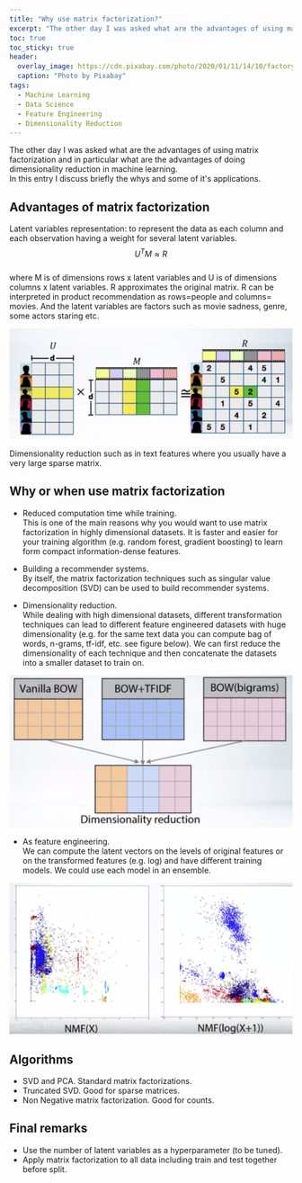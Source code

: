 ```yaml
---
title: "Why use matrix factorization?"
excerpt: "The other day I was asked what are the advantages of using matrix factorization and in particular what are the advantages of doing dimensionality reduction in machine learning."
toc: true
toc_sticky: true
header:
  overlay_image: https://cdn.pixabay.com/photo/2020/01/11/14/10/factory-4757647_1280.jpg
  caption: "Photo by Pixabay"
tags: 
  - Machine Learning 
  - Data Science 
  - Feature Engineering
  - Dimensionality Reduction
---
```


The other day I was asked what are the advantages of using matrix factorization and in particular what are the advantages of doing dimensionality reduction in machine learning.  
In this entry I discuss briefly the whys and some of it's applications.

## Advantages of matrix factorization  
Latent variables representation: to represent the data as each column and each observation having a weight for several latent variables.  
$$U^TM \approx R$$  
where M is of dimensions rows x latent variables and U is of dimensions columns x latent variables. R approximates the original matrix. 
R can be interpreted in product recommendation as rows=people and columns= movies. And the latent variables are factors such as movie sadness, genre, some actors staring etc.

![recommender](/assets/postsImages/recommend.PNG  "Recommender System")

Dimensionality reduction such as in text features where you usually have a very large sparse matrix. 

## Why or when use matrix factorization
- Reduced computation time while training.  
This is one of the main reasons why you would want to use matrix factorization in highly dimensional datasets. It is faster and easier for your training algorithm (e.g. random forest, gradient boosting) to learn form compact information-dense features. 

- Building a recommender systems.  
By itself, the matrix factorization techniques such as singular value decomposition (SVD) can be used to build recommender systems.

- Dimensionality reduction.  
While dealing with high dimensional datasets, different transformation techniques can lead to different feature engineered datasets with huge dimensionality (e.g. for the same text data you can compute bag of words, n-grams, tf-idf, etc. see figure below). We can first reduce the dimensionality of each technique and then concatenate the datasets into a smaller dataset to train on. 

![append](/assets/postsImages/append.PNG  "Append many features of different techniques")

- As feature engineering.  
We can compute the latent vectors on the levels of original features or on the transformed features (e.g. log) and have different training models. We could use each model in an ensemble. 

![features](/assets/postsImages/features.PNG  "Feature Engineering")

## Algorithms
- SVD and PCA. Standard matrix factorizations. 
- Truncated SVD. Good for sparse matrices. 
- Non Negative matrix factorization. Good for counts.

## Final remarks
- Use the number of latent variables as a hyperparameter (to be tuned).
- Apply matrix factorization to all data including train and test together before split.


